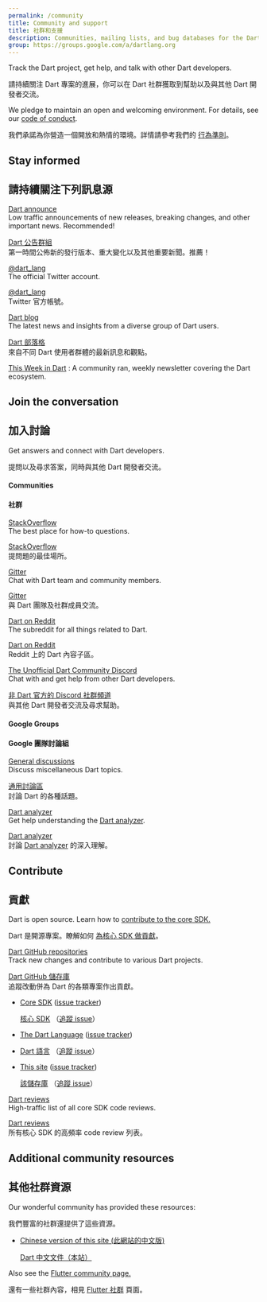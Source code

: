 ```yaml
---
permalink: /community
title: Community and support
title: 社群和支援
description: Communities, mailing lists, and bug databases for the Dart project.
group: https://groups.google.com/a/dartlang.org
---
```


Track the Dart project, get help, and talk with other Dart developers.

請持續關注 Dart 專案的進展，你可以在 Dart 社群獲取到幫助以及與其他 Dart 開發者交流。

We pledge to maintain an open and welcoming environment.
For details, see our [code of conduct](/code-of-conduct).

我們承諾為你營造一個開放和熱情的環境。詳情請參考我們的 [行為準則](/code-of-conduct)。

## Stay informed

## 請持續關注下列訊息源

[Dart announce]({{page.group}}/d/forum/announce)
<br> Low traffic announcements of new releases, breaking changes,
     and other important news. Recommended!

[Dart 公告群組]({{page.group}}/d/forum/announce)
<br> 第一時間公佈新的發行版本、重大變化以及其他重要新聞。推薦！

[@dart_lang](https://twitter.com/dart_lang)
<br> The official Twitter account.

[@dart_lang](https://twitter.com/dart_lang)
<br> Twitter 官方帳號。

[Dart blog](https://medium.com/dartlang)
<br> The latest news and insights from a diverse group of Dart users.

[Dart 部落格](https://medium.com/dartlang)
<br> 來自不同 Dart 使用者群體的最新訊息和觀點。

[This Week in Dart](https://thisweekindart.dev/)
: A community ran, weekly newsletter covering the Dart ecosystem.

## Join the conversation

## 加入討論

Get answers and connect with Dart developers.

提問以及尋求答案，同時與其他 Dart 開發者交流。

#### Communities

#### 社群

[StackOverflow](https://stackoverflow.com/tags/dart)
<br> The best place for how-to questions.

[StackOverflow](https://stackoverflow.com/tags/dart)
<br> 提問題的最佳場所。

[Gitter](https://gitter.im/dart-lang/home)
<br> Chat with Dart team and community members.

[Gitter](https://gitter.im/dart-lang/home)
<br> 與 Dart 團隊及社群成員交流。

[Dart on Reddit](https://www.reddit.com/r/dartlang)
<br> The subreddit for all things related to Dart.

[Dart on Reddit](https://www.reddit.com/r/dartlang)
<br> Reddit 上的 Dart 內容子區。

[The Unofficial Dart Community Discord](https://discord.gg/Qt6DgfAWWx)
<br> Chat with and get help from other Dart developers.

[非 Dart 官方的 Discord 社群頻道](https://discord.gg/Qt6DgfAWWx)
<br> 與其他 Dart 開發者交流及尋求幫助。

#### Google Groups

#### Google 團隊討論組

[General discussions]({{page.group}}/d/forum/misc)
<br> Discuss miscellaneous Dart topics.

[通用討論區]({{page.group}}/d/forum/misc)
<br> 討論 Dart 的各種話題。

[Dart analyzer]({{page.group}}/d/forum/analyzer-discuss)
<br> Get help understanding the [Dart analyzer](/tools/dart-analyze).

[Dart analyzer]({{page.group}}/d/forum/analyzer-discuss)
<br> 討論 [Dart analyzer](/tools/dart-analyze) 的深入理解。

## Contribute

## 貢獻

Dart is open source.
Learn how to
[contribute to the core SDK.](https://github.com/dart-lang/sdk/blob/main/CONTRIBUTING.md)

Dart 是開源專案。瞭解如何
[為核心 SDK 做貢獻](https://github.com/dart-lang/sdk/blob/master/CONTRIBUTING.md)。

[Dart GitHub repositories](https://github.com/dart-lang/)
<br> Track new changes and contribute to various Dart projects.

[Dart GitHub 儲存庫](https://github.com/dart-lang/)
<br> 追蹤改動併為 Dart 的各類專案作出貢獻。

  * [Core SDK](https://github.com/dart-lang/sdk/)
    ([issue tracker](https://github.com/dart-lang/sdk/issues/))

    [核心 SDK](https://github.com/dart-lang/sdk/)
    （[追蹤 issue](https://github.com/dart-lang/sdk/issues/)）

  * [The Dart Language](https://github.com/dart-lang/language)
    ([issue tracker](https://github.com/dart-lang/language/issues))

  * [Dart 語言](https://github.com/dart-lang/language)
    （[追蹤 issue](https://github.com/dart-lang/language/issues)）

  * [This site](https://github.com/dart-lang/site-www/)
    ([issue tracker](https://github.com/dart-lang/site-www/issues/))

    [該儲存庫](https://github.com/dart-lang/sdk/)
    （[追蹤 issue](https://github.com/dart-lang/site-www/issues/)）

[Dart reviews]({{page.group}}/d/forum/reviews)
<br> High-traffic list of all core SDK code reviews.

[Dart reviews]({{page.group}}/d/forum/reviews)
<br> 所有核心 SDK 的高頻率 code review 列表。

## Additional community resources

## 其他社群資源

Our wonderful community has provided these resources:

我們豐富的社群還提供了這些資源。

* [Chinese version of this site (此網站的中文版)](https://dart.tw.gh.miniasp.com)

  [Dart 中文文件（本站）](https://dart.tw.gh.miniasp.com)

Also see the [Flutter community page.]({{site.flutter}}/community)

還有一些社群內容，相見 [Flutter 社群]({{site.flutter}}/community) 頁面。
